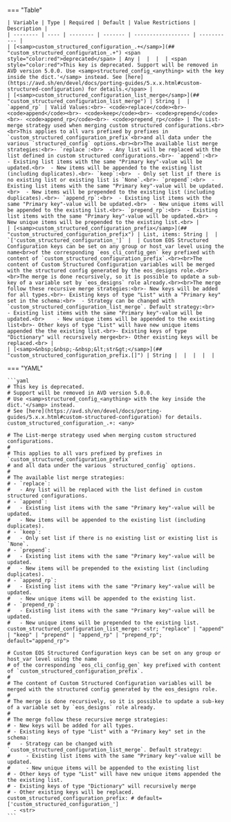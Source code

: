 <!--
  ~ Copyright (c) 2024 Arista Networks, Inc.
  ~ Use of this source code is governed by the Apache License 2.0
  ~ that can be found in the LICENSE file.
  -->
=== "Table"

    | Variable | Type | Required | Default | Value Restrictions | Description |
    | -------- | ---- | -------- | ------- | ------------------ | ----------- |
    | [<samp>custom_structured_configuration_.+</samp>](## "custom_structured_configuration_.+") <span style="color:red">deprecated</span> | Any |  |  |  | <span style="color:red">This key is deprecated. Support will be removed in AVD version 5.0.0. Use <samp>structured_config_<anything> with the key inside the dict.'</samp> instead. See [here](https://avd.sh/en/devel/docs/porting-guides/5.x.x.html#custom-structured-configuration) for details.</span> |
    | [<samp>custom_structured_configuration_list_merge</samp>](## "custom_structured_configuration_list_merge") | String |  | `append_rp` | Valid Values:<br>- <code>replace</code><br>- <code>append</code><br>- <code>keep</code><br>- <code>prepend</code><br>- <code>append_rp</code><br>- <code>prepend_rp</code> | The List-merge strategy used when merging custom structured configurations.<br><br>This applies to all vars prefixed by prefixes in `custom_structured_configuration_prefix`<br>and all data under the various `structured_config` options.<br><br>The available list merge strategies:<br>- `replace`:<br>  - Any list will be replaced with the list defined in custom structured configurations.<br>- `append`:<br>  - Existing list items with the same "Primary key"-value will be updated.<br>  - New items will be appended to the existing list (including duplicates).<br>- `keep`:<br>  - Only set list if there is no existing list or existing list is `None`.<br>- `prepend`:<br>  - Existing list items with the same "Primary key"-value will be updated.<br>  - New items will be prepended to the existing list (including duplicates).<br>- `append_rp`:<br>  - Existing list items with the same "Primary key"-value will be updated.<br>  - New unique items will be appended to the existing list.<br>- `prepend_rp`:<br>  - Existing list items with the same "Primary key"-value will be updated.<br>  - New unique items will be prepended to the existing list.<br> |
    | [<samp>custom_structured_configuration_prefix</samp>](## "custom_structured_configuration_prefix") | List, items: String |  | `['custom_structured_configuration_']` |  | Custom EOS Structured Configuration keys can be set on any group or host_var level using the name<br>of the corresponding `eos_cli_config_gen` key prefixed with content of `custom_structured_configuration_prefix`.<br><br>The content of Custom Structured Configuration variables will be merged with the structured config generated by the eos_designs role.<br><br>The merge is done recursively, so it is possible to update a sub-key of a variable set by `eos_designs` role already.<br><br>The merge follow these recursive merge strategies:<br>- New keys will be added for all types.<br>- Existing keys of type "List" with a "Primary key" set in the schema:<br>  - Strategy can be changed with `custom_structured_configuration_list_merge`. Default strategy:<br>    - Existing list items with the same "Primary key"-value will be updated.<br>    - New unique items will be appended to the existing list<br>- Other keys of type "List" will have new unique items appended the the existing list.<br>- Existing keys of type "Dictionary" will recursively merge<br>- Other existing keys will be replaced.<br> |
    | [<samp>&nbsp;&nbsp;-&nbsp;&lt;str&gt;</samp>](## "custom_structured_configuration_prefix.[]") | String |  |  |  |  |

=== "YAML"

    ```yaml
    # This key is deprecated.
    # Support will be removed in AVD version 5.0.0.
    # Use <samp>structured_config_<anything> with the key inside the dict.'</samp> instead.
    # See [here](https://avd.sh/en/devel/docs/porting-guides/5.x.x.html#custom-structured-configuration) for details.
    custom_structured_configuration_.+: <any>

    # The List-merge strategy used when merging custom structured configurations.
    #
    # This applies to all vars prefixed by prefixes in `custom_structured_configuration_prefix`
    # and all data under the various `structured_config` options.
    #
    # The available list merge strategies:
    # - `replace`:
    #   - Any list will be replaced with the list defined in custom structured configurations.
    # - `append`:
    #   - Existing list items with the same "Primary key"-value will be updated.
    #   - New items will be appended to the existing list (including duplicates).
    # - `keep`:
    #   - Only set list if there is no existing list or existing list is `None`.
    # - `prepend`:
    #   - Existing list items with the same "Primary key"-value will be updated.
    #   - New items will be prepended to the existing list (including duplicates).
    # - `append_rp`:
    #   - Existing list items with the same "Primary key"-value will be updated.
    #   - New unique items will be appended to the existing list.
    # - `prepend_rp`:
    #   - Existing list items with the same "Primary key"-value will be updated.
    #   - New unique items will be prepended to the existing list.
    custom_structured_configuration_list_merge: <str; "replace" | "append" | "keep" | "prepend" | "append_rp" | "prepend_rp"; default="append_rp">

    # Custom EOS Structured Configuration keys can be set on any group or host_var level using the name
    # of the corresponding `eos_cli_config_gen` key prefixed with content of `custom_structured_configuration_prefix`.
    #
    # The content of Custom Structured Configuration variables will be merged with the structured config generated by the eos_designs role.
    #
    # The merge is done recursively, so it is possible to update a sub-key of a variable set by `eos_designs` role already.
    #
    # The merge follow these recursive merge strategies:
    # - New keys will be added for all types.
    # - Existing keys of type "List" with a "Primary key" set in the schema:
    #   - Strategy can be changed with `custom_structured_configuration_list_merge`. Default strategy:
    #     - Existing list items with the same "Primary key"-value will be updated.
    #     - New unique items will be appended to the existing list
    # - Other keys of type "List" will have new unique items appended the the existing list.
    # - Existing keys of type "Dictionary" will recursively merge
    # - Other existing keys will be replaced.
    custom_structured_configuration_prefix: # default=['custom_structured_configuration_']
      - <str>
    ```
